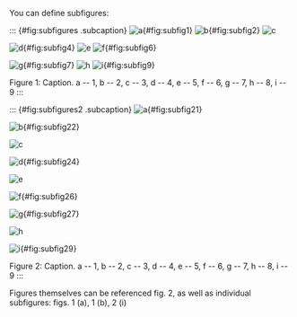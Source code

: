 You can define subfigures:

::: {#fig:subfigures .subcaption}
![a](fig1.png "fig:"){#fig:subfig1} ![b](fig2.png "fig:"){#fig:subfig2}
![c](fig3.png "fig:")

![d](fig4.png "fig:"){#fig:subfig4} ![e](fig5.png "fig:")
![f](fig6.png "fig:"){#fig:subfig6}

![g](fig7.png "fig:"){#fig:subfig7} ![h](fig8.png "fig:")
![i](fig9.png "fig:"){#fig:subfig9}

Figure 1: Caption. a -- 1, b -- 2, c -- 3, d -- 4, e -- 5, f -- 6, g --
7, h -- 8, i -- 9
:::

::: {#fig:subfigures2 .subcaption}
![a](fig1.png){#fig:subfig21}

![b](fig2.png){#fig:subfig22}

![c](fig3.png)

![d](fig4.png){#fig:subfig24}

![e](fig5.png)

![f](fig6.png){#fig:subfig26}

![g](fig7.png){#fig:subfig27}

![h](fig8.png)

![i](fig9.png){#fig:subfig29}

Figure 2: Caption. a -- 1, b -- 2, c -- 3, d -- 4, e -- 5, f -- 6, g --
7, h -- 8, i -- 9
:::

Figures themselves can be referenced fig. 2, as well as individual
subfigures: figs. 1 (a), 1 (b), 2 (i)
